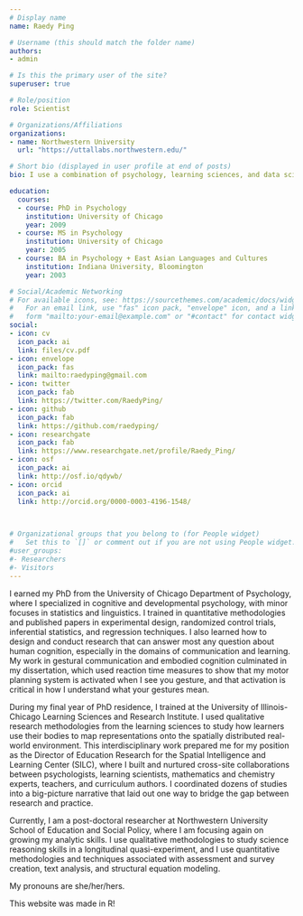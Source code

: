 ```yaml
---
# Display name
name: Raedy Ping

# Username (this should match the folder name)
authors:
- admin

# Is this the primary user of the site?
superuser: true

# Role/position
role: Scientist

# Organizations/Affiliations
organizations:
- name: Northwestern University
  url: "https://uttallabs.northwestern.edu/"

# Short bio (displayed in user profile at end of posts)
bio: I use a combination of psychology, learning sciences, and data science to uncover truths about the process of conceptual learning.

education:
  courses:
  - course: PhD in Psychology
    institution: University of Chicago
    year: 2009
  - course: MS in Psychology
    institution: University of Chicago
    year: 2005
  - course: BA in Psychology + East Asian Languages and Cultures
    institution: Indiana University, Bloomington
    year: 2003

# Social/Academic Networking
# For available icons, see: https://sourcethemes.com/academic/docs/widgets/#icons
#   For an email link, use "fas" icon pack, "envelope" icon, and a link in the
#   form "mailto:your-email@example.com" or "#contact" for contact widget.
social:
- icon: cv
  icon_pack: ai
  link: files/cv.pdf
- icon: envelope
  icon_pack: fas
  link: mailto:raedyping@gmail.com
- icon: twitter
  icon_pack: fab
  link: https://twitter.com/RaedyPing/
- icon: github
  icon_pack: fab
  link: https://github.com/raedyping/
- icon: researchgate
  icon_pack: fab
  link: https://www.researchgate.net/profile/Raedy_Ping/
- icon: osf
  icon_pack: ai
  link: http://osf.io/qdywb/
- icon: orcid
  icon_pack: ai
  link: http://orcid.org/0000-0003-4196-1548/


  
# Organizational groups that you belong to (for People widget)
#   Set this to `[]` or comment out if you are not using People widget.  
#user_groups:
#- Researchers
#- Visitors
---
```

I earned my PhD from the University of Chicago Department of Psychology, where I specialized in cognitive and developmental psychology, with minor focuses in statistics and linguistics. I trained in quantitative methodologies and published papers in experimental design, randomized control trials, inferential statistics, and regression techniques. I also learned how to design and conduct research that can answer most any question about human cognition, especially in the domains of communication and learning. My work in gestural communication and embodied cognition culminated in my dissertation, which used reaction time measures to show that my motor planning system is activated when I see you gesture, and that activation is critical in how I understand what your gestures mean. 

During my final year of PhD residence, I trained at the University of Illinois-Chicago Learning Sciences and Research Institute. I used qualitative research methodologies from the learning sciences to study how learners use their bodies to map representations onto the spatially distributed real-world environment. This interdisciplinary work prepared me for my position as the Director of Education Research for the Spatial Intelligence and Learning Center (SILC), where I built and nurtured cross-site collaborations between psychologists, learning scientists, mathematics and chemistry experts, teachers, and curriculum authors. I coordinated dozens of studies into a big-picture narrative that laid out one way to bridge the gap between research and practice. 

Currently, I am a post-doctoral researcher at Northwestern University School of Education and Social Policy, where I am focusing again on growing my analytic skills. I use qualitative methodologies to study science reasoning skills in a longitudinal quasi-experiment, and I use quantitative methodologies and techniques associated with assessment and survey creation, text analysis, and structural equation modeling. 

My pronouns are she/her/hers. 

This website was made in R!
